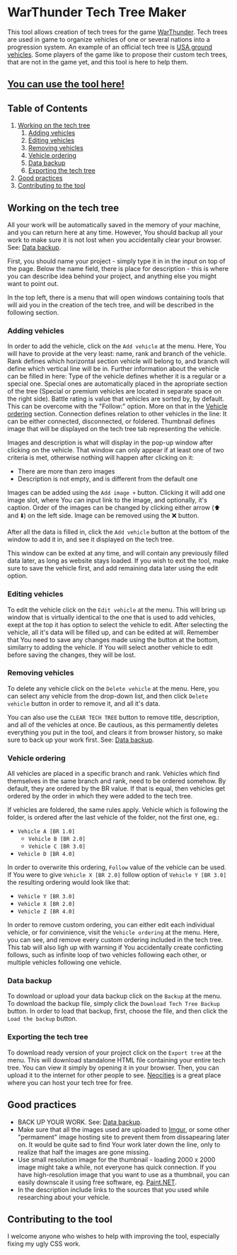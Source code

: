 # WarThunder Tech Tree Maker

This tool allows creation of tech trees for the game [WarThunder](https://warthunder.com/en). Tech trees are used in game to organize vehicles of one or several nations into a progression system. An example of an official tech tree is [USA ground vehicles](https://wiki.warthunder.com/Category:USA_ground_vehicles). Some players of the game like to propose their custom tech trees, that are not in the game yet, and this tool is here to help them.

## [You can use the tool here!](https://przemyslaw-zan.github.io/WT-Tech-Tree-Maker/)

## Table of Contents

1. [Working on the tech tree](#working-on-the-tech-tree)
   1. [Adding vehicles](#adding-vehicles)
   1. [Editing vehicles](#editing-vehicles)
   1. [Removing vehicles](#removing-vehicles)
   1. [Vehicle ordering](#vehicle-ordering)
   1. [Data backup](#data-backup)
   1. [Exporting the tech tree](#exporting-the-tech-tree)
2. [Good practices](#good-practices)
3. [Contributing to the tool](#contributing-to-the-tool)

## Working on the tech tree

All your work will be automatically saved in the memory of your machine, and you can return here at any time. However, You should backup all your work to make sure it is not lost when you accidentally clear your browser. See: [Data backup](#data-backup).

First, you should name your project - simply type it in in the input on top of the page. Below the name field, there is place for description - this is where you can describe idea behind your project, and anything else you might want to point out.

In the top left, there is a menu that will open windows containing tools that will aid you in the creation of the tech tree, and will be described in the following section.

### Adding vehicles

In order to add the vehicle, click on the `Add vehicle` at the menu. Here, You will have to provide at the very least: name, rank and branch of the vehicle. Rank defines which horizontal section vehicle will belong to, and branch will define which vertical line will be in. Further information about the vehicle can be filled in here: Type of the vehicle defines whether it is a regular or a special one. Special ones are automatically placed in the apropriate section of the tree (Special or premium vehicles are located in separate space on the right side). Battle rating is value that vehicles are sorted by, by default. This can be overcome with the "Follow:" option. More on that in the [Vehicle ordering](#vehicle-ordering) section. Connection defines relation to other vehicles in the line: It can be either connected, disconnected, or foldered. Thumbnail defines image that will be displayed on the tech tree tab representing the vehicle.

Images and description is what will display in the pop-up window after clicking on the vehicle. That window can only appear if at least one of two criteria is met, otherwise nothing will happen after clicking on it:

- There are more than zero images
- Description is not empty, and is different from the default one

Images can be added using the `Add image +` button. Clicking it will add one image slot, where You can input link to the image, and optionally, it's caption. Order of the images can be changed by clicking either arrow (⬆️ and ⬇️) on the left side. Image can be removed using the ❌ button.

After all the data is filled in, click the `Add vehicle` button at the bottom of the window to add it in, and see it displayed on the tech tree.

This window can be exited at any time, and will contain any previously filled data later, as long as website stays loaded. If you wish to exit the tool, make sure to save the vehicle first, and add remaining data later using the edit option.

### Editing vehicles

To edit the vehicle click on the `Edit vehicle` at the menu. This will bring up window that is virtually identical to the one that is used to add vehicles, exept at the top it has option to select the vehicle to edit. After selecting the vehicle, all it's data will be filled up, and can be edited at will. Remember that You need to save any changes made using the button at the bottom, similarry to adding the vehicle. If You will select another vehicle to edit before saving the changes, they will be lost.

### Removing vehicles

To delete any vehicle click on the `Delete vehicle` at the menu. Here, you can select any vehicle from the drop-down list, and then click `Delete vehicle` button in order to remove it, and all it's data.

You can also use the `CLEAR TECH TREE` button to remove title, description, and all of the vehicles at once. Be cautious, as this permamently deletes everything you put in the tool, and clears it from browser history, so make sure to back up your work first. See: [Data backup](#data-backup).

### Vehicle ordering

All vehicles are placed in a specific branch and rank. Vehicles which find themselves in the same branch and rank, need to be ordered somehow. By default, they are ordered by the BR value. If that is equal, then vehicles get ordered by the order in which they were added to the tech tree.

If vehicles are foldered, the same rules apply. Vehicle which is following the folder, is ordered after the last vehicle of the folder, not the first one, eg.:

- `Vehicle A [BR 1.0]`
  - `Vehicle B [BR 2.0]`
  - `Vehicle C [BR 3.0]`
- `Vehicle D [BR 4.0]`

In order to overwrite this ordering, `Follow` value of the vehicle can be used. If You were to give `Vehicle X [BR 2.0]` follow option of `Vehicle Y [BR 3.0]` the resulting ordering would look like that:

- `Vehicle Y [BR 3.0]`
- `Vehicle X [BR 2.0]`
- `Vehicle Z [BR 4.0]`

In order to remove custom ordering, you can either edit each individual vehicle, or for convinience, visit the `Vehicle ordering` at the menu. Here, you can see, and remove every custom ordering included in the tech tree. This tab will also ligh up with warning if You accidentally create conficting follows, such as infinite loop of two vehicles following each other, or multiple vehicles following one vehicle.

### Data backup

To download or upload your data backup click on the `Backup` at the menu. To download the backup file, simply click the `Download Tech Tree Backup` button. In order to load that backup, first, choose the file, and then click the `Load the backup` button.

### Exporting the tech tree

To download ready version of your project click on the `Export tree` at the menu. This will download standalone HTML file containing your entire tech tree. You can view it simply by opening it in your browser. Then, you can upload it to the internet for other people to see. [Neocities](https://neocities.org/) is a great place where you can host your tech tree for free.

## Good practices

- BACK UP YOUR WORK. See: [Data backup](#data-backup).
- Make sure that all the images used are uploaded to [Imgur](https://imgur.com/), or some other "permament" image hosting site to prevent them from dissapearing later on. It would be quite sad to find Your work later down the line, only to realize that half the images are gone missing.
- Use small resolution image for the thumbnail - loading 2000 x 2000 image might take a while, not everyone has quick connection. If you have high-resolution image that you want to use as a thumbnail, you can easily downscale it using free software, eg. [Paint.NET](https://www.getpaint.net/).
- In the description include links to the sources that you used while researching about your vehicle.

## Contributing to the tool

I welcome anyone who wishes to help with improving the tool, especially fixing my ugly CSS work.
